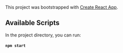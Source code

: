 This project was bootstrapped with [Create React App](https://github.com/facebook/create-react-app).

## Available Scripts

In the project directory, you can run:

#### `npm start`

